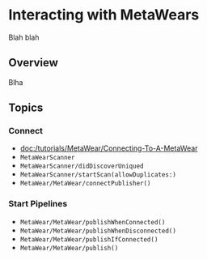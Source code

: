 # Interacting with MetaWears

Blah blah

## Overview

Blha

## Topics

### Connect
- <doc:/tutorials/MetaWear/Connecting-To-A-MetaWear>
- ``MetaWearScanner``
- ``MetaWearScanner/didDiscoverUniqued``
- ``MetaWearScanner/startScan(allowDuplicates:)``
- ``MetaWear/MetaWear/connectPublisher()``


### Start Pipelines

- ``MetaWear/MetaWear/publishWhenConnected()``
- ``MetaWear/MetaWear/publishWhenDisconnected()``
- ``MetaWear/MetaWear/publishIfConnected()``
- ``MetaWear/MetaWear/publish()``
